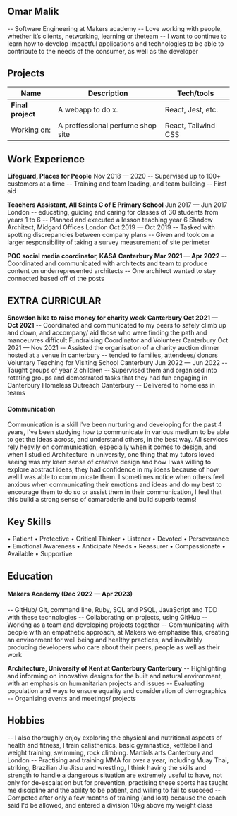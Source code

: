 ## Omar Malik

-- Software Engineering at Makers academy
-- Love working with people, whether it’s clients, networking, learning or theteam
-- I want to continue to learn how to develop impactful applications and
technologies to be able to contribute to the needs of the consumer, as well as the developer

## Projects

| Name                         | Description       | Tech/tools        |
| ---------------------------- | ----------------- | ----------------- |
| **Final project**            | A webapp to do x. | React, Jest, etc. |
| Working on:                  | A proffessional perfume shop site | React, Tailwind CSS |

## Work Experience

  **Lifeguard, Places for People**
Nov 2018 — 2020
-- Supervised up to 100+ customers at a time
-- Training and team leading, and team building
-- First aid

 **Teachers Assistant, All Saints C of E Primary School**
Jun 2017 — Jun 2017
London
-- educating, guiding and caring for classes of 30 students from years 1 to 6
-- Planned and executed a lesson teaching year 6
Shadow Architect, Midgard Offices London Oct 2019 — Oct 2019
-- Tasked with spotting discrepancies between company plans
-- Given and took on a larger responsibility of taking a survey measurement of
site perimeter

 **POC social media coordinator, KASA Canterbury Mar 2021 — Apr 2022**
-- Coordinated and communicated with architects and team to produce content on underrepresented architects
-- One architect wanted to stay connected based off of the posts


## EXTRA CURRICULAR
 **Snowdon hike to raise money for charity week Canterbury Oct 2021 — Oct 2021**
-- Coordinated and communicated to my peers to safely climb up and down, and accompany/ aid those who were finding the path and manoeuvres difficult
Fundraising Coordinator and Volunteer Canterbury Oct 2021 — Nov 2021
-- Assisted the organisation of a charity auction dinner hosted at a venue in canterbury
-- tended to families, attendees/ donors
Voluntary Teaching for Visiting School Canterbury Jun 2022 — Jun 2022
-- Taught groups of year 2 children
-- Supervised them and organised into rotating groups and demostrated tasks
that they had fun engaging in
Canterbury Homeless Outreach Canterbury
-- Delivered to homeless in teams 

#### Communication
Communication is a skill I've been nurturing and developing for the past 4 years, I've been studying how to communicate in various medium to be able to get the ideas across, and understand others, in the best way. All services rely heavily on communication, especially when it comes to design, and when I studied Architecture in university, one thing that my tutors loved seeing was my keen sense of creative design and how I was willing to explore abstract ideas, they had confidence in my ideas because of how well I was able to communicate them. I sometimes notice when others feel anxious when communicating their emotions and ideas and do my best to encourage them to do so or assist them in their communication, I feel that this build a strong sense of camaraderie and build superb teams!

## Key Skills
• Patient • Protective • Critical Thinker • Listener • Devoted • Perseverance • Emotional Awareness • Anticipate Needs • Reassurer • Compassionate • Available • Supportive

## Education

#### Makers Academy (Dec 2022 — Apr 2023)
-- GitHub/ Git, command line, Ruby, SQL and PSQL, JavaScript and TDD with these technologies
-- Collaborating on projects, using GitHub
-- Working as a team and developing projects together
-- Communicating with people with an empathetic approach, at Makers we emphasise this, creating an environment for well being and healthy practices, and inevitably producing developers who care about their peers, people as well as their work

 **Architecture, University of Kent at Canterbury Canterbury**
 -- Highlighting and informing on innovative designs for the built and natural environment, with an emphasis on humanitarian projects and issues
 -- Evaluating population and ways to ensure equality and consideration of demographics
 -- Organising events and meetings/ projects



## Hobbies

-- I also thoroughly enjoy exploring the physical and nutritional aspects of health and fitness, I train calisthenics, basic gymnastics, kettlebell and weight training, swimming, rock climbing.
Martials arts Canterbury and London
-- Practising and training MMA for over a year, including Muay Thai, striking, Brazilian Jiu Jitsu and wrestling, I think having the skills and strength to handle a dangerous situation are extremely useful to have, not only for de-escalation but for prevention, practising these sports has taught me discipline and the ability to be patient, and willing to fail to succeed
-- Competed after only a few months of training (and lost) because the coach said I'd be allowed, and entered a division 10kg above my weight class
